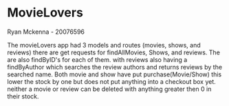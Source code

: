 # MovieLovers

Ryan Mckenna - 20076596

The movieLovers app had 3 models and routes (movies, shows, and reviews) there are get requests for findAllMovies, Shows, and reviews.
The are also findByID's for each of them. with reviews also having a findByAuthor which searches the review authors and returns reviews by the
searched name.
Both movie and show have put purchase(Movie/Show) this lower the stock by one but does not put anything into a checkout box yet.
neither a movie or review can be deleted with anything greater then 0 in their stock.
